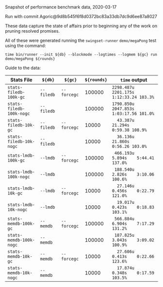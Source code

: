 Snapshot of performance benchmark data, 2020-03-17

Run with commit Agoric@9d8b545f6f8d0372bc83a33db7dc9d6ee87a8027

These data capture the state of affairs prior to beginning any of the work on
pruning resolved promises.

All of these were generated running the `swingset-runner` `demo/megaPong` test
using the command:

`time bin/runner --init ${db} --blockmode --logtimes --logmem ${gc} run demo/megaPong ${rounds}`

Guide to the data:

Stats File               |    `${db}` |     `${gc}` | `${rounds}` | `time` output
-------------------------|------------|-------------|-------------|--------------
`stats-filedb-100k-gc`   | `--filedb` | `--forcegc` |      100000 | `2298.487u 2201.175s 1:12:33.24 103.3%`
`stats-filedb-100k-nogc` | `--filedb` |             |      100000 | `1790.850u 2047.853s 1:03:17.56 101.0%`
`stats-filedb-10k-gc`    | `--filedb` | `--forcegc` |       10000 | `  43.387u   21.294s    0:59.38 108.9%`
`stats-filedb-10k-nogc`  | `--filedb` |             |       10000 | `  36.136u   21.860s    0:56.26 103.0%`
`stats-lmdb-100k-gc`     |   `--lmdb` | `--forcegc` |      100000 | ` 466.193u    5.894s    5:44.41 137.0%`
`stats-lmdb-100k-nogc`   |   `--lmdb` |             |      100000 | ` 188.540u    2.826s    3:10.06 100.6%`
`stats-lmdb-10k-gc`      |   `--lmdb` | `--forcegc` |       10000 | `  27.146u    0.456s    0:22.79 121.0%`
`stats-lmdb-10k-nogc`    |   `--lmdb` |             |       10000 | `  19.017u    0.423s    0:18.83 103.1%`
`stats-memdb-100k-gc`    |  `--memdb` | `--forcegc` |      100000 | ` 566.884u    6.904s    7:17.29 131.2%`
`stats-memdb-100k-nogc`  |  `--memdb` |             |      100000 | ` 187.825u    3.043s    3:09.02 100.9%`
`stats-memdb-10k-gc`     |  `--memdb` | `--forcegc` |       10000 | `  27.606u    0.413s    0:22.66 123.6%`
`stats-memdb-10k-nogc`   |  `--memdb` |             |       10000 | `  17.874u    0.348s    0:17.59 103.5%`
